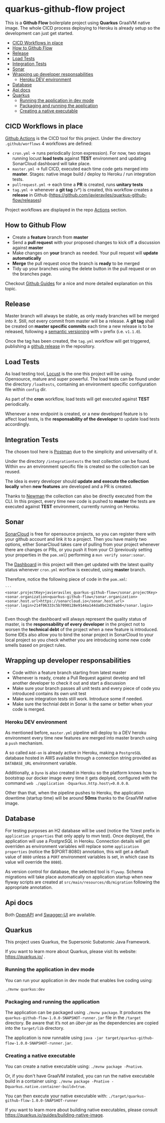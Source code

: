 # quarkus-github-flow project

This is a **Github Flow** boilerplate project using **Quarkus** GraalVM native image. The whole CICD process deploying to Heroku is already setup so the development can just get started.

  - [CICD Workflows in place](#cicd-workflows-in-place)
  - [How to Github Flow](#how-to-github-flow)
  - [Release](#release)
  - [Load Tests](#load-tests)
  - [Integration Tests](#integration-tests)
  - [Sonar](#sonar)
  - [Wrapping up developer responsabilities](#wrapping-up-developer-responsabilities)
    - [Heroku DEV environment](#heroku-dev-environment)
  - [Database](#database)
  - [Api docs](#api-docs)
  - [Quarkus](#quarkus)
    - [Running the application in dev mode](#running-the-application-in-dev-mode)
    - [Packaging and running the application](#packaging-and-running-the-application)
    - [Creating a native executable](#creating-a-native-executable)

## CICD Workflows in place
[Github Actions](https://github.com/features/actions) is the CICD tool for this project. Under the directory `.github/worflows` 4 workflows are defined:

- `cron.yml` -> runs periodically (cron expression). For now, two stages running locust **load tests** against **TEST** environment and updating SonarCloud dashboard will take place.
- `master.yml` -> full CICD, executed each time code gets merged into **master**. Stages: native image build / deploy to Heroku / run integration tests.
- `pullrequest.yml` -> each time a **PR** is created, runs **unitary tests**
- `tag.yml` -> whenever a **git tag** (v*) is created, this workflow creates a **release** in Github (https://github.com/javieraviles/quarkus-github-flow/releases)

Project workflows are displayed in the repo [Actions](https://github.com/javieraviles/quarkus-github-flow/actions) section.

## How to Github Flow
- Create a **feature** branch from **master**
- Send a **pull request** with your proposed changes to kick off a discussion against **master**
- Make changes on **your** branch as needed. Your pull request will **update automatically**
- **Merge** the pull request once the branch is **ready** to be merged
- Tidy up your branches using the delete button in the pull request or on the branches page.

Checkout [Github Guides](https://guides.github.com/introduction/flow/) for a nice and more detailed explanation on this topic.

## Release
Master branch will always be stable, as only ready branches will be merged into it. Still, not every commit from master will be a release. A **git tag** shall be created on **master specific commits** each time a new release is to be released, following a [semantic versioning](https://semver.org/) with `v` prefix (i.e. `v1.1.0`).

Once the tag has been created, the `tag.yml` workflow will get triggered, publishing a [github release](https://github.com/javieraviles/quarkus-github-flow/releases) in the repository.

## Load Tests
As load testing tool, [Locust](https://locust.io/) is the one this project will be using. Opensource, mature and super powerful. The load tests can be found under the directory `/loadtests`, containing an environment specific configuration file within `config` dir.

As part of the **cron** workflow, load tests will get executed against **TEST** periodically.

Whenever a new endpoint is created, or a new developed feature is to affect load tests, is the **responsability of the developer** to update load tests accordingly.

## Integration Tests
The chosen tool here is [Postman](https://www.postman.com/) due to the simplicity and universality of it.

Under the directory `/integrationtests` the test collection can be found. Within `env` an environment specific file is created so the collection can be reused.

The idea is every developer should **update and execute the collection locally** when **new features** are developed and a PR is created.

Thanks to [Newman](https://github.com/postmanlabs/newman) the collection can also be directly executed from the CLI. In this project, every time new code is pushed to **master** the tests are executed against **TEST** environment, currently running on Heroku.

## Sonar
[SonarCloud](https://sonarcloud.io/) is free for opensource projects, so you can register there with your github account and link it to a project. Then you have mainly two options, either SonarCloud takes care of pulling from your project whenever there are changes or PRs, or you push it from your CI (previously setting your properties in the `pom.xml`) performing a `mvn verify sonar:sonar`.

The [Dashboard](https://sonarcloud.io/dashboard?id=javieraviles_quarkus-github-flow) in this project will then get updated with the latest quality status whenever `cron.yml` worflow is executed, using **master** branch.

Therefore, notice the following piece of code in the `pom.xml`:

    ```
    <sonar.projectKey>javieraviles_quarkus-github-flow</sonar.projectKey>
    <sonar.organization>quarkus-github-flow</sonar.organization>
    <sonar.host.url>https://sonarcloud.io</sonar.host.url>
    <sonar.login>214f06333c5b7090128e9144a144da8bc2439ab6</sonar.login>
    ```

Even though the dashboard will always represent the quality status of master, is the **responsability of every developer** in the project not to worsen the **technical debt** of the project when a new feature is introduced. Some IDEs also allow you to bind the sonar project in SonarCloud to your local project so you check whether you are introducing some new code smells based on project rules.

## Wrapping up developer responsabilities
- Code within a feature branch starting from latest master
- Whenever is ready, create a Pull Request against develop and tell another developer to check it out and start a discussion
- Make sure your branch passes all unit tests and every piece of code you introduced contains its own unit test
- Make sure integration tests still work. Introduce some if needed.
- Make sure the technial debt in Sonar is the same or better when your code is merged.

### Heroku DEV environment
As mentioned before, `master.yml` pipeline will deploy to a DEV heroku environment every time new features are merged into master branch using a `push` mechanism.

A so called `Add-on` is already active in Heroku, making a `PostgreSQL` database hosted in AWS available through a connection string provided as `DATABASE_URL` environment variable.

Additionally, a `Dyno` is also created in Heroku so the platform knows how to bootstrap our docker image every time it gets deplyed, configured with the command `web ./application -Dquarkus.http.host\=0.0.0.0`.

Other than that, when the pipeline pushes to Heroku, the application downtime (startup time) will be around **50ms** thanks to the GraalVM native image.

## Database
For testing purposes an H2 database will be used (notice the %test prefix in `application properties` that only apply to mvn test). Once deployed, the application will use a *PostgreSQL* in Heroku. Connection details will get overriden as environment variables will replace some `application properties` (notice the ${PORT:8080} annotation, this will get a default value of `8080` unless a `PORT` environment variables is set, in which case its value will override the `8080`).

As version control for database, the selected tool is `flyway`. Schema migrations will take place automatically on application startup when new flyway scripts are created at `src/main/resources/db/migration` following the appropriate annotation.

## Api docs
Both [OpenAPI](https://quarkus-github-flow.herokuapp.com/openapi) and [Swagger-UI](https://quarkus-github-flow.herokuapp.com/swagger-ui) are available.

## Quarkus
This project uses Quarkus, the Supersonic Subatomic Java Framework.

If you want to learn more about Quarkus, please visit its website: https://quarkus.io/ .

### Running the application in dev mode

You can run your application in dev mode that enables live coding using:
```
./mvnw quarkus:dev
```

### Packaging and running the application

The application can be packaged using `./mvnw package`.
It produces the `quarkus-github-flow-1.0.0-SNAPSHOT-runner.jar` file in the `/target` directory.
Be aware that it’s not an _über-jar_ as the dependencies are copied into the `target/lib` directory.

The application is now runnable using `java -jar target/quarkus-github-flow-1.0.0-SNAPSHOT-runner.jar`.

### Creating a native executable

You can create a native executable using: `./mvnw package -Pnative`.

Or, if you don't have GraalVM installed, you can run the native executable build in a container using: `./mvnw package -Pnative -Dquarkus.native.container-build=true`.

You can then execute your native executable with: `./target/quarkus-github-flow-1.0.0-SNAPSHOT-runner`

If you want to learn more about building native executables, please consult https://quarkus.io/guides/building-native-image.
